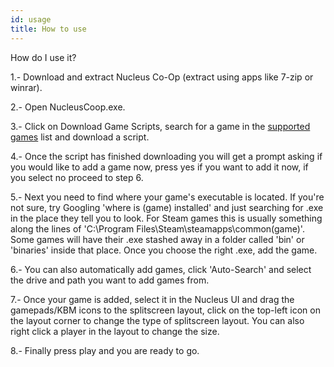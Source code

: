 ```yaml
---
id: usage
title: How to use
---
```


How do I use it?

1.- Download and extract Nucleus Co-Op (extract using apps like 7-zip or winrar).

2.- Open NucleusCoop.exe.

3.- Click on Download Game Scripts, search for a game in the [supported games](https://www.reddit.com/r/nucleuscoop/comments/opu0eg/list_of_nucleus_coop_supported_games/) list and download a script.

4.- Once the script has finished downloading you will get a prompt asking if you would like to add a game now, press yes if you want to add it now, if you select no proceed to step 6.

5.- Next you need to find where your game's executable is located. If you're not sure, try Googling 'where is (game) installed' and just searching for .exe in the place they tell you to look. For Steam games this is usually something along the lines of 'C:\Program Files\Steam\steamapps\common(game)'. Some games will have their .exe stashed away in a folder called 'bin' or 'binaries' inside that place. Once you choose the right .exe, add the game.

6.- You can also automatically add games, click 'Auto-Search' and select the drive and path you want to add games from.

7.- Once your game is added, select it in the Nucleus UI and drag the gamepads/KBM icons to the splitscreen layout, click on the top-left icon on the layout corner to change the type of splitscreen layout. You can also right click a player in the layout to change the size.

8.- Finally press play and you are ready to go.
